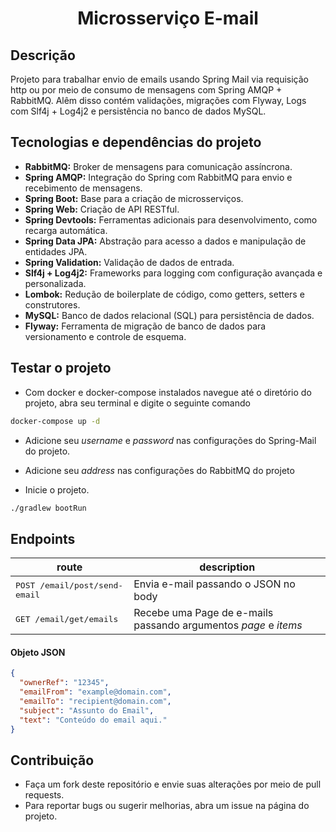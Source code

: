 <div align="center">

# Microsserviço E-mail

</div>

## Descrição

Projeto para trabalhar envio de emails usando Spring Mail via requisição http ou por meio de consumo de mensagens com Spring AMQP + RabbitMQ. Alêm disso contém validações, migrações com Flyway, Logs com Slf4j + Log4j2 e persistência no banco de dados MySQL.

## Tecnologias e dependências do projeto

- **RabbitMQ:** Broker de mensagens para comunicação assíncrona.
- **Spring AMQP:** Integração do Spring com RabbitMQ para envio e recebimento de mensagens.
- **Spring Boot:** Base para a criação de microsserviços.
- **Spring Web:** Criação de API RESTful.
- **Spring Devtools:** Ferramentas adicionais para desenvolvimento, como recarga automática.
- **Spring Data JPA:** Abstração para acesso a dados e manipulação de entidades JPA.
- **Spring Validation:** Validação de dados de entrada.
- **Slf4j + Log4j2:** Frameworks para logging com configuração avançada e personalizada.
- **Lombok:** Redução de boilerplate de código, como getters, setters e construtores.
- **MySQL:** Banco de dados relacional (SQL) para persistência de dados.
- **Flyway:** Ferramenta de migração de banco de dados para versionamento e controle de esquema.

## Testar o projeto

- Com docker e docker-compose instalados navegue até o diretório do projeto, abra seu terminal e digite o seguinte comando

```bash
docker-compose up -d 
```

- Adicione seu <i>username</i> e <i>password</i> nas configurações do Spring-Mail do projeto.

- Adicione seu <i>address</i> nas configurações do RabbitMQ do projeto

- Inicie o projeto.

```bash
./gradlew bootRun
```

## Endpoints

| route                                  | description                                                               |
|----------------------------------------|---------------------------------------------------------------------------|
| <kbd>POST /email/post/send-email</kbd> | Envia e-mail passando o JSON no body                                      |
| <kbd>GET /email/get/emails</kbd>       | Recebe uma Page de e-mails passando argumentos <i>page</i> e <i>items</i> |

#### Objeto JSON
```json
{
  "ownerRef": "12345",
  "emailFrom": "example@domain.com",
  "emailTo": "recipient@domain.com",
  "subject": "Assunto do Email",
  "text": "Conteúdo do email aqui."
}
```

## Contribuição

- Faça um fork deste repositório e envie suas alterações por meio de pull requests.
- Para reportar bugs ou sugerir melhorias, abra um issue na página do projeto.